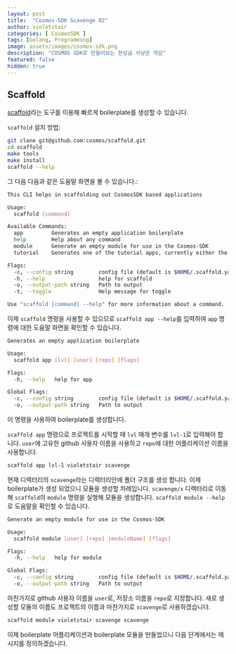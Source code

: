 ```yaml
---
layout: post
title:  "Cosmos-SDK Scavenge 02"
author: violetstair
categories: [ CosmosSDK ]
tags: [Golang, Programming]
image: assets/images/cosmos-sdk.png
description: "COSMOS SDK로 만들어보는 현상금 사냥꾼 게임"
featured: false
hidden: true
---
```


## Scaffold

[scaffold](https://github.com/cosmos/scaffold)라는 도구를 이용해 빠르게 boilerplate를 생성할 수 있습니다.

`scaffold` 설치 방법:

```bash
git clone git@github.com:cosmos/scaffold.git
cd scaffold
make tools
make install
scaffold --help
```

그 다음 다음과 같은 도움말 화면을 볼 수 있습니다.:

```bash
This CLI helps in scaffolding out CosmosSDK based applications

Usage:
  scaffold [command]

Available Commands:
  app         Generates an empty application boilerplate
  help        Help about any command
  module      Generate an empty module for use in the Cosmos-SDK
  tutorial    Generates one of the tutorial apps, currently either the 'nameservice' or 'hellochain'

Flags:
  -c, --config string        config file (default is $HOME/.scaffold.yaml)
  -h, --help                 help for scaffold
  -o, --output-path string   Path to output
  -t, --toggle               Help message for toggle

Use "scaffold [command] --help" for more information about a command.
```

이제 `scaffold` 명령을 사용할 수 있으므로 `scaffold app --help`를 입력하여 `app` 명령에 대한 도움말 화면을 확인할 수 있습니다.

```bash
Generates an empty application boilerplate

Usage:
  scaffold app [lvl] [user] [repo] [flags]

Flags:
  -h, --help   help for app

Global Flags:
  -c, --config string        config file (default is $HOME/.scaffold.yaml)
  -o, --output-path string   Path to output
```

이 명령을 사용하여 boilerplate를 생성합니다.

`scaffold app` 명령으로 프로젝트를 시작할 때 `lvl` 매개 변수를 `lvl-1`로 입력해야 합니다. `user`에 고유한 github 사용자 이름을 사용하고 `repo`에 대한 어플리케이션 이름을 사용합니다.

```bash
scaffold app lvl-1 violetstair scavenge
```

현재 디렉터리의 `scavenge`라는 디렉터리안에 폴더 구조를 생성 합니다. 이제 boilerplate가 생성 되었으니 모듈을 생성할 차례입니다.
`scavenge/x` 디렉터리로 이동해 `scaffold`의 `module` 명령을 실행해 모듈을 생성합니다.
`scaffold module --help`로 도움말을 확인할 수 있습니다.

```bash
Generate an empty module for use in the Cosmos-SDK

Usage:
  scaffold module [user] [repo] [moduleName] [flags]

Flags:
  -h, --help   help for module

Global Flags:
  -c, --config string        config file (default is $HOME/.scaffold.yaml)
  -o, --output-path string   Path to output
```

마찬가지로 github 사용자 이름을 `user`로, 저장소 이름을 `repo`로 지정합니다.
새로 생성할 모듈의 이름도 프로젝트의 이름과 마찬가지로 `scavenge`로 사용하겠습니다.

```bash
scaffold module violetstair scavenge scavenge
```

이제 boilerplate 어플리케이션과 boilerplate 모듈을 만들었으니 다음 단계에서는 메시지를 정의하겠습니다.
